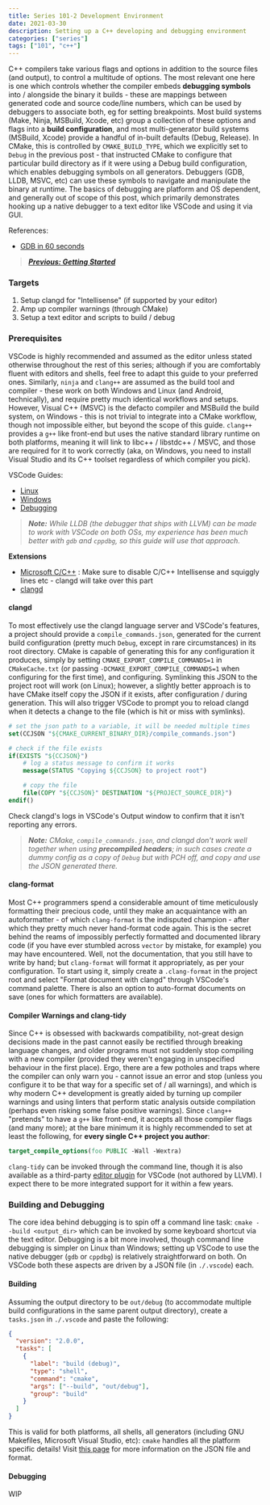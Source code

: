 ```yaml
---
title: Series 101-2 Development Environment
date: 2021-03-30
description: Setting up a C++ developing and debugging environment
categories: ["series"]
tags: ["101", "c++"]
---
```


C++ compilers take various flags and options in addition to the source files (and output), to control a multitude of options. The most relevant one here is one which controls whether the compiler embeds **debugging symbols** into / alongside the binary it builds - these are mappings between generated code and source code/line numbers, which can be used by debuggers to associate both, eg for setting breakpoints. Most build systems (Make, Ninja, MSBuild, Xcode, etc) group a collection of these options and flags into a **build configuration**, and most multi-generator build systems (MSBuild, Xcode) provide a handful of in-built defaults (Debug, Release). In CMake, this is controlled by `CMAKE_BUILD_TYPE`, which we explicitly set to `Debug` in the previous post - that instructed CMake to configure that particular build directory as if it were using a Debug build configuration, which enables debugging symbols on all generators. Debuggers (GDB, LLDB, MSVC, etc) can use these symbols to navigate and manipulate the binary at runtime. The basics of debugging are platform and OS dependent, and generally out of scope of this post, which primarily demonstrates hooking up a native debugger to a text editor like VSCode and using it via GUI.

References:

- [GDB in 60 seconds](https://www.youtube.com/watch?v=mfmXcbiRs0E)

> _[**Previous: Getting Started**](https://cpp-gamedev.netlify.app/series/101/1_getting_started/)_

### Targets

1. Setup clangd for "Intellisense" (if supported by your editor)
1. Amp up compiler warnings (through CMake)
1. Setup a text editor and scripts to build / debug

### Prerequisites

VSCode is highly recommended and assumed as the editor unless stated otherwise throughout the rest of this series; although if you are comfortably fluent with editors and shells, feel free to adapt this guide to your preferred ones. Similarly, `ninja` and `clang++` are assumed as the build tool and compiler - these work on both Windows and Linux (and Android, technically), and require pretty much identical workflows and setups. However, Visual C++ (MSVC) is the defacto compiler and MSBuild the build system, on Windows - this is not trivial to integrate into a CMake workflow, though not impossible either, but beyond the scope of this guide. `clang++` provides a `g++` like front-end but uses the native standard library runtime on both platforms, meaning it will link to libc++ / libstdc++ / MSVC, and those are required for it to work correctly (aka, on Windows, you need to install Visual Studio and its C++ toolset regardless of which compiler you pick).

VSCode Guides:

- [Linux](https://code.visualstudio.com/docs/cpp/config-linux)
- [Windows](https://code.visualstudio.com/docs/cpp/config-msvc)
- [Debugging](https://code.visualstudio.com/docs/cpp/cpp-debug)

> _**Note:** While LLDB (the debugger that ships with LLVM) can be made to work with VSCode on both OSs, my experience has been much better with `gdb` and `cppdbg`, so this guide will use that approach._

**Extensions**

- [Microsoft C/C++](https://marketplace.visualstudio.com/items?itemName=ms-vscode.cpptools) : Make sure to disable C/C++ Intellisense and squiggly lines etc - clangd will take over this part
- [clangd](https://marketplace.visualstudio.com/items?itemName=llvm-vs-code-extensions.vscode-clangd)

#### clangd

To most effectively use the clangd language server and VSCode's features, a project should provide a `compile_commands.json`, generated for the current build configuration (pretty much `Debug`, except in rare circumstances) in its root directory. CMake is capable of generating this for any configuration it produces, simply by setting `CMAKE_EXPORT_COMPILE_COMMANDS=1` in `CMakeCache.txt` (or passing `-DCMAKE_EXPORT_COMPILE_COMMANDS=1` when configuring for the first time), and configuring. Symlinking this JSON to the project root will work (on Linux); however, a slightly better approach is to have CMake itself copy the JSON if it exists, after configuration / during generation. This will also trigger VSCode to prompt you to reload clangd when it detects a change to the file (which is hit or miss with symlinks).

```cmake
# set the json path to a variable, it will be needed multiple times
set(CCJSON "${CMAKE_CURRENT_BINARY_DIR}/compile_commands.json")

# check if the file exists
if(EXISTS "${CCJSON}")
    # log a status message to confirm it works
	message(STATUS "Copying ${CCJSON} to project root")

    # copy the file
	file(COPY "${CCJSON}" DESTINATION "${PROJECT_SOURCE_DIR}")
endif()
```

Check clangd's logs in VSCode's Output window to confirm that it isn't reporting any errors.

> _**Note:** CMake, `compile_commands.json`, and clangd don't work well together when using **precompiled headers**; in such cases create a dummy config as a copy of `Debug` but with PCH off, and copy and use the JSON generated there._

#### clang-format

Most C++ programmers spend a considerable amount of time meticulously formatting their precious code, until they make an acquaintance with an autoformatter - of which `clang-format` is the indisputed champion - after which they pretty much never hand-format code again. This is the secret behind the reams of impossibly perfectly formatted and documented library code (if you have ever stumbled across `vector` by mistake, for example) you may have encountered. Well, not the documentation, that you still have to write by hand; but `clang-format` will format it appropriately, as per your configuration. To start using it, simply create a `.clang-format` in the project root and select "Format document with clangd" through VSCode's command palette. There is also an option to auto-format documents on save (ones for which formatters are available).

#### Compiler Warnings and clang-tidy

Since C++ is obsessed with backwards compatibility, not-great design decisions made in the past cannot easily be rectified through breaking language changes, and older programs must not suddenly stop compiling with a new compiler (provided they weren't engaging in unspecified behaviour in the first place). Ergo, there are a few potholes and traps where the compiler can only warn you - cannot issue an error and stop (unless you configure it to be that way for a specific set of / all warnings), and which is why modern C++ development is greatly aided by turning up compiler warnings and using linters that perform static analysis outside compilation (perhaps even risking some false positive warnings). Since `clang++` "pretends" to have a `g++` like front-end, it accepts all those compiler flags (and many more); at the bare minimum it is highly recommended to set at least the following, for **every single C++ project you author**:

```cmake
target_compile_options(foo PUBLIC -Wall -Wextra)
```

`clang-tidy` can be invoked through the command line, though it is also available as a third-party [editor plugin](https://marketplace.visualstudio.com/items?itemName=notskm.clang-tidy) for VSCode (not authored by LLVM). I expect there to be more integrated support for it within a few years.

### Building and Debugging

The core idea behind debugging is to spin off a command line task: `cmake --build <output_dir>` which can be invoked by some keyboard shortcut via the text editor. Debugging is a bit more involved, though command line debugging is simpler on Linux than Windows; setting up VSCode to use the native debugger (`gdb` or `cppdbg`) is relatively straightforward on both. On VSCode both these aspects are driven by a JSON file (in `./.vscode`) each.

#### Building

Assuming the output directory to be `out/debug` (to accommodate multiple build configurations in the same parent output directory), create a `tasks.json` in `./.vscode` and paste the following:

```json
{
  "version": "2.0.0",
  "tasks": [
    {
      "label": "build (debug)",
      "type": "shell",
      "command": "cmake",
      "args": ["--build", "out/debug"],
      "group": "build"
    }
  ]
}
```

This is valid for both platforms, all shells, all generators (including GNU Makefiles, Microsoft Visual Studio, etc): `cmake` handles all the platform specific details! Visit [this page]() for more information on the JSON file and format.

#### Debugging

WIP
